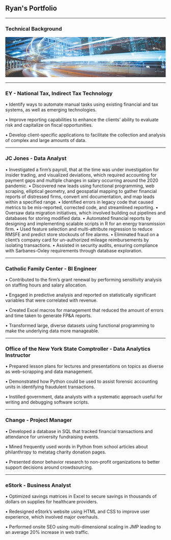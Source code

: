 ## Ryan's Portfolio

---

### Technical Background
<img src = "images/0.jpg?raw=true"/> 

---

### EY - National Tax, Indirect Tax Technology
• Identify ways to automate manual tasks using existing financial and tax systems, as well as emerging technologies.

•	Improve reporting capabilities to enhance the clients’ ability to evaluate risk and capitalize on fiscal opportunities.

• Develop client-specific applications to facilitate the collection and analysis of complex and large amounts of data. 

---

### JC Jones - Data Analyst
• Investigated a firm’s payroll, that at the time was under investigation for insider trading, and visualized deviations, which required accounting for payment gaps and multiple changes in salary occurring around the 2020 pandemic.
• Discovered new leads using functional programming, web scraping, elliptical geometry, and geospatial mapping to gather financial reports of distressed firms, convert xml documentation, and map leads within a specified range.
• Identified errors in legacy code that caused metrics to be mis-reported, corrected code, and streamlined reporting.
• Oversaw data migration initiatives, which involved building out pipelines and databases for storing modified data.
• Automated financial reports by designing and implementing scalable scripts in R for an energy transmission firm.
• Used feature selection and multi-attribute regression to reduce RMSFE and predict store stockouts of fire alarms.
• Eliminated fraud on a client’s company card for un-authorized mileage reimbursements by isolating transactions.
• Assisted in security audits, ensuring compliance with Sarbanes-Oxley requirements through database exploration.


---

### Catholic Family Center - BI Engineer
•	Contributed to the firm’s grant renewal by performing sensitivity analysis on staffing hours and salary allocation.

•	Engaged in predictive analysis and reported on statistically significant variables that were correlated with revenue.

•	Created Excel macros for management that reduced the amount of errors and time taken to generate FP&A reports. 

•	Transformed large, diverse datasets using functional programming to make the underlying data more manageable.

---

### Office of the New York State Comptroller - Data Analytics Instructor
•	Prepared lesson plans for lectures and presentations on topics as diverse as web-scrapping and data management.

•	Demonstrated how Python could be used to assist forensic accounting units in identifying fraudulent transactions.

•	Instilled government, data analysts with a systematic approach useful for writing and debugging software scripts.

---

### Change - Project Manager

•	Developed a database in SQL that tracked financial transactions and attendance for university fundraising events.

•	Mined frequently used words in Python from school articles about philanthropy to metatag charity donation pages.   

•	Presented donor behavior research to non-profit organizations to better support decisions around crowdsourcing.

---

### eStork - Business Analyst 
•	Optimized savings matrices in Excel to secure savings in thousands of dollars on supplies for healthcare providers.

•	Redesigned eStork’s website using HTML and CSS to improve user experience, which involved major overhauls.

•	Performed onsite SEO using multi-dimensional scaling in JMP leading to an average 20% increase in web traffic.
